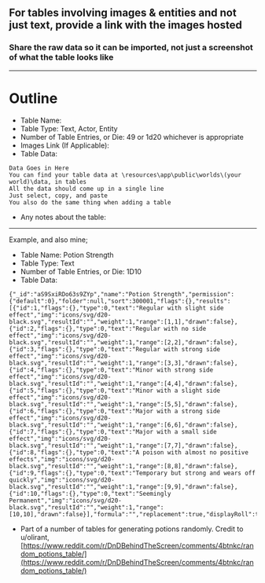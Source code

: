 ## For tables involving images & entities and not just text, provide a link with the images hosted
### Share the raw data so it can be imported, not just a screenshot of what the table looks like
***
# Outline
- Table Name:
- Table Type: Text, Actor, Entity
- Number of Table Entries, or Die:  49 or 1d20 whichever is appropriate
- Images Link (If Applicable):
- Table Data:
```
Data Goes in Here
You can find your table data at \resources\app\public\worlds\(your world)\data, in tables
All the data should come up in a single line
Just select, copy, and paste
You also do the same thing when adding a table
```
- Any notes about the table:
***
Example, and also mine;

- Table Name: Potion Strength
- Table Type: Text
- Number of Table Entries, or Die: 1D10
- Table Data:
```
{"_id":"aS9SxiRDo63s9ZYp","name":"Potion Strength","permission":{"default":0},"folder":null,"sort":300001,"flags":{},"results":[{"id":1,"flags":{},"type":0,"text":"Regular with slight side effect","img":"icons/svg/d20-black.svg","resultId":"","weight":1,"range":[1,1],"drawn":false},{"id":2,"flags":{},"type":0,"text":"Regular with no side effect","img":"icons/svg/d20-black.svg","resultId":"","weight":1,"range":[2,2],"drawn":false},{"id":3,"flags":{},"type":0,"text":"Regular with strong side effect","img":"icons/svg/d20-black.svg","resultId":"","weight":1,"range":[3,3],"drawn":false},{"id":4,"flags":{},"type":0,"text":"Minor with strong side effect","img":"icons/svg/d20-black.svg","resultId":"","weight":1,"range":[4,4],"drawn":false},{"id":5,"flags":{},"type":0,"text":"Minor with a slight side effect","img":"icons/svg/d20-black.svg","resultId":"","weight":1,"range":[5,5],"drawn":false},{"id":6,"flags":{},"type":0,"text":"Major with a strong side effect","img":"icons/svg/d20-black.svg","resultId":"","weight":1,"range":[6,6],"drawn":false},{"id":7,"flags":{},"type":0,"text":"Major with a small side effect","img":"icons/svg/d20-black.svg","resultId":"","weight":1,"range":[7,7],"drawn":false},{"id":8,"flags":{},"type":0,"text":"A poison with almost no positive effects","img":"icons/svg/d20-black.svg","resultId":"","weight":1,"range":[8,8],"drawn":false},{"id":9,"flags":{},"type":0,"text":"Temporary but strong and wears off quickly","img":"icons/svg/d20-black.svg","resultId":"","weight":1,"range":[9,9],"drawn":false},{"id":10,"flags":{},"type":0,"text":"Seemingly Permanent","img":"icons/svg/d20-black.svg","resultId":"","weight":1,"range":[10,10],"drawn":false}],"formula":"","replacement":true,"displayRoll":true}
```
- Part of a number of tables for generating potions randomly. Credit to u/olirant, [https://www.reddit.com/r/DnDBehindTheScreen/comments/4btnkc/random_potions_table/](https://www.reddit.com/r/DnDBehindTheScreen/comments/4btnkc/random_potions_table/)